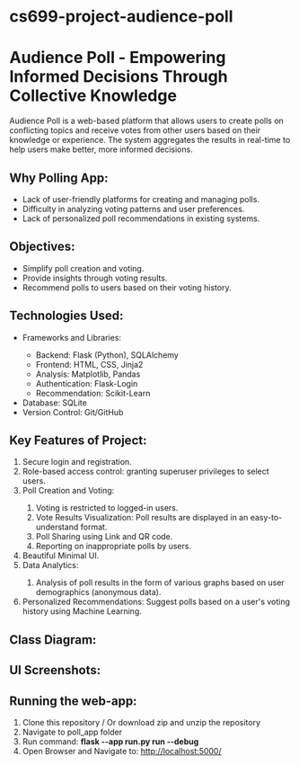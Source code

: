 # cs699-project-audience-poll
# Audience Poll - Empowering Informed Decisions Through Collective Knowledge

Audience Poll is a web-based platform that allows users to create polls on conflicting topics and receive votes from other users based on their knowledge or experience. The system aggregates the results in real-time to help users make better, more informed decisions.

## Why Polling App:
<ul>
    <li>Lack of user-friendly platforms for creating and managing polls.</li>
    <li>Difficulty in analyzing voting patterns and user preferences.</li>
    <li>Lack of personalized poll recommendations in existing systems.</li>
</ul>


## Objectives:
<ul>
    <li>Simplify poll creation and voting.</li>
    <li>Provide insights through voting results.</li>
    <li>Recommend polls to users based on their voting history.</li>
</ul>

## Technologies Used:
<ul>
        <li>Frameworks and Libraries:</li>
        <ul>
            <li>Backend: Flask (Python), SQLAlchemy</li>
            <li>Frontend: HTML, CSS, Jinja2</li>
            <li>Analysis: Matplotlib, Pandas</li>
            <li>Authentication: Flask-Login</li>
            <li>Recommendation: Scikit-Learn</li>
        </ul>
        <li>Database: SQLite</li>
        <li>Version Control: Git/GitHub</li>
</ul>


## Key Features of Project:
<ol>
    <li>Secure login and registration.</li>
    <li>Role-based access control: granting superuser privileges to select users.</li>
    <li>Poll Creation and Voting:</li>
    <ol>
        <li>Voting is restricted to logged-in users.</li>
        <li>Vote Results Visualization: Poll results are displayed in an easy-to-understand format.</li>
        <li>Poll Sharing using Link and QR code.</li>
        <li>Reporting on inappropriate polls by users.</li>
    </ol>
    <li>Beautiful Minimal UI.</li>
    <li>Data Analytics:</li>
    <ol>
        <li>Analysis of poll results in the form of various graphs based on user demographics (anonymous data).</li>
    </ol>
    <li>Personalized Recommendations: Suggest polls based on a user's voting history using Machine Learning.</li>
</ol>

## Class Diagram:


## UI Screenshots:

## Running the web-app:
1) Clone this repository / Or download zip and unzip the repository
2) Navigate to poll_app folder
3) Run command: <b>flask --app run.py run --debug</b>
4) Open Browser and Navigate to: <a href="http://localhost:5000/">http://localhost:5000/</a>

